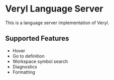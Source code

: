# Veryl Language Server

This is a language server implementation of Veryl.

## Supported Features

* Hover
* Go to definition
* Workspace symbol search
* Diagnostics
* Formatting
